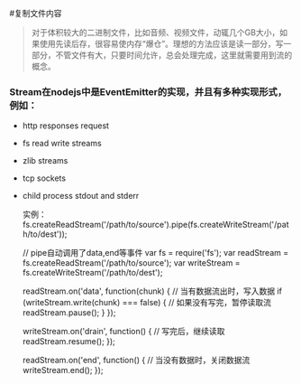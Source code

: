 #复制文件内容

> 对于体积较大的二进制文件，比如音频、视频文件，动辄几个GB大小，如果使用先读后存，很容易使内存“爆仓”。理想的方法应该是读一部分，写一部分，不管文件有大，只要时间允许，总会处理完成，这里就需要用到流的概念。

### Stream在nodejs中是EventEmitter的实现，并且有多种实现形式，例如：

* http responses request
* fs read write streams
* zlib streams
* tcp sockets
* child process stdout and stderr


    实例：
    fs.createReadStream('/path/to/source').pipe(fs.createWriteStream('/path/to/dest'));

    // pipe自动调用了data,end等事件
    var fs = require('fs');
    var readStream = fs.createReadStream('/path/to/source');
    var writeStream = fs.createWriteStream('/path/to/dest');

    readStream.on('data', function(chunk) { // 当有数据流出时，写入数据
        if (writeStream.write(chunk) === false) { // 如果没有写完，暂停读取流
            readStream.pause();
        }
    });

    writeStream.on('drain', function() { // 写完后，继续读取
        readStream.resume();
    });
    
    readStream.on('end', function() { // 当没有数据时，关闭数据流
        writeStream.end();
    });
